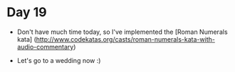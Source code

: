 # Day 19

- Don't have much time today, so I've implemented the [Roman Numerals kata]
(http://www.codekatas.org/casts/roman-numerals-kata-with-audio-commentary) 

- Let's go to a wedding now :)